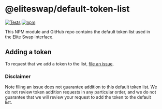 # @eliteswap/default-token-list

[![Tests](https://github.com/EthereumEliteswap/token-lists/workflows/Tests/badge.svg)](https://github.com/EthereumEliteswap/default-token-list/actions?query=workflow%3ATests)
[![npm](https://img.shields.io/npm/v/@eliteswap/default-token-list)](https://unpkg.com/@eliteswap/default-token-list@latest/)

This NPM module and GitHub repo contains the default token list used in the Elite Swap interface.

## Adding a token

To request that we add a token to the list, 
[file an issue](https://github.com/EthereumEliteswap/default-token-list/issues/new?assignees=&labels=token+request&template=token-request.md&title=Add+%7BTOKEN_SYMBOL%7D%3A+%7BTOKEN_NAME%7D).

### Disclaimer

Note filing an issue does not guarantee addition to this default token list.
We do not review token addition requests in any particular order, and we do not
guarantee that we will review your request to add the token to the default list.

